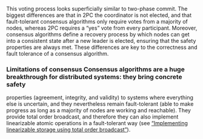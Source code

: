 This voting process looks superficially similar to two-phase commit. The biggest differences are
that in 2PC the coordinator is not elected, and that fault-tolerant consensus algorithms only
require votes from a majority of nodes, whereas 2PC requires a “yes” vote from every participant.
Moreover, consensus algorithms define a recovery process by which nodes can get into a consistent
state after a new leader is elected, ensuring that the safety properties are always met. These
differences are key to the correctness and fault tolerance of a consensus algorithm. ### Limitations of consensus Consensus algorithms are a huge breakthrough for distributed systems: they bring concrete safety
properties (agreement, integrity, and validity) to systems where everything else is uncertain, and
they nevertheless remain fault-tolerant (able to make progress as long as a majority of nodes are
working and reachable). They provide total order broadcast, and therefore they can also implement
linearizable atomic operations in a fault-tolerant way (see [“Implementing linearizable storage using total order broadcast”](#sec_consistency_abcast_to_lin)).